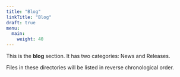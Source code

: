 ```yaml
---
title: "Blog"
linkTitle: "Blog"
draft: true
menu:
  main:
    weight: 40
---
```



This is the **blog** section. It has two categories: News and Releases.

Files in these directories will be listed in reverse chronological order.

